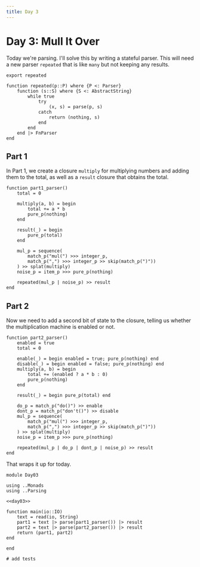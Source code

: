 ```yaml
---
title: Day 3
---
```


# Day 3: Mull It Over
Today we're parsing. I'll solve this by writing a stateful parser. This will need a new parser `repeated` that is like `many` but not keeping any results.

``` {.julia #parsing}
export repeated

function repeated(p::P) where {P <: Parser}
    function (s::S) where {S <: AbstractString}
        while true
            try
                (x, s) = parse(p, s)
            catch
                return (nothing, s)
            end
        end
    end |> FnParser
end
```

## Part 1
In Part 1, we create a closure `multiply` for multiplying numbers and adding them to the total, as well as a `result` closure that obtains the total.

``` {.julia #day03}
function part1_parser()
    total = 0

    multiply(a, b) = begin
        total += a * b
        pure_p(nothing)
    end

    result(_) = begin
        pure_p(total)
    end

    mul_p = sequence(
        match_p("mul(") >>> integer_p,
        match_p(",") >>> integer_p >> skip(match_p(")"))
    ) >> splat(multiply)
    noise_p = item_p >>> pure_p(nothing)

    repeated(mul_p | noise_p) >> result
end
```

## Part 2
Now we need to add a second bit of state to the closure, telling us whether the multiplication machine is enabled or not.

``` {.julia #day03}
function part2_parser()
    enabled = true
    total = 0

    enable(_) = begin enabled = true; pure_p(nothing) end
    disable(_) = begin enabled = false; pure_p(nothing) end
    multiply(a, b) = begin
        total += (enabled ? a * b : 0)
        pure_p(nothing)
    end

    result(_) = begin pure_p(total) end

    do_p = match_p("do()") >> enable
    dont_p = match_p("don't()") >> disable
    mul_p = sequence(
        match_p("mul(") >>> integer_p,
        match_p(",") >>> integer_p >> skip(match_p(")"))
    ) >> splat(multiply)
    noise_p = item_p >>> pure_p(nothing)

    repeated(mul_p | do_p | dont_p | noise_p) >> result
end
```

That wraps it up for today.

``` {.julia file=src/Day03.jl}
module Day03

using ..Monads
using ..Parsing

<<day03>>

function main(io::IO)
    text = read(io, String)
    part1 = text |> parse(part1_parser()) |> result
    part2 = text |> parse(part2_parser()) |> result
    return (part1, part2)
end

end
```

``` {.julia file=test/Day03Spec.jl}
# add tests
```
